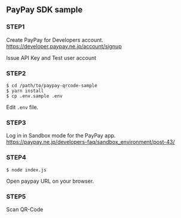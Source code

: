 ## PayPay SDK sample

### STEP1

Create PayPay for Developers account.
https://developer.paypay.ne.jp/account/signup

Issue API Key and Test user account

### STEP2

```shell
$ cd /path/to/paypay-qrcode-sample
$ yarn install
$ cp .env.sample .env
```

Edit `.env` file.

### STEP3

Log in in Sandbox mode for the PayPay app.
https://paypay.ne.jp/developers-faq/sandbox_environment/post-43/

### STEP4

```shell
$ node index.js
```

Open paypay URL on your browser.

### STEP5

Scan QR-Code
